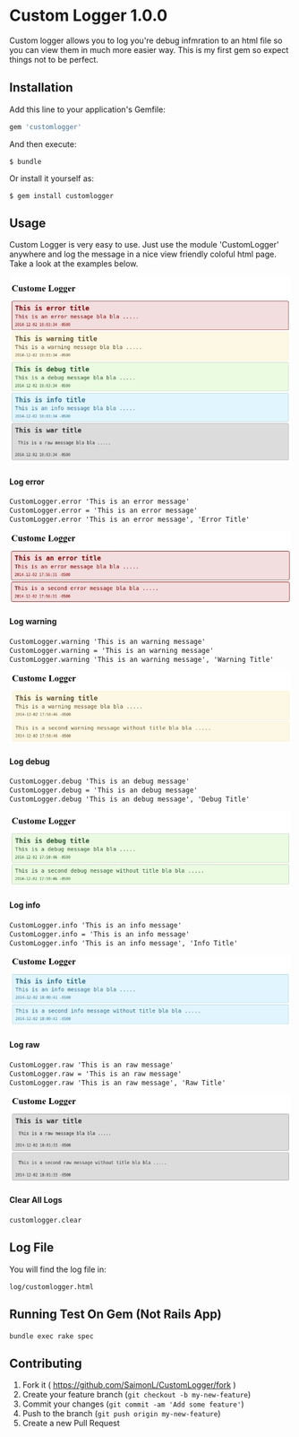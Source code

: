 # Custom Logger 1.0.0

Custom logger allows you to log you're debug infmration to an html file so you can
view them in much more easier way. This is my first gem so expect things not
to be perfect.

## Installation

Add this line to your application's Gemfile:

```ruby
gem 'customlogger'
```

And then execute:

    $ bundle

Or install it yourself as:

    $ gem install customlogger

## Usage

Custom Logger is very easy to use. Just use the module 'CustomLogger' anywhere
and log the message in a nice view friendly coloful html page. Take a look
at the examples below.

![Example Screenshot](https://raw.githubusercontent.com/SaimonL/repo-assets/master/customlogger/all.png)

#### Log error

    CustomLogger.error 'This is an error message'
    CustomLogger.error = 'This is an error message'
    CustomLogger.error 'This is an error message', 'Error Title'

![Error Screenshot](https://raw.githubusercontent.com/SaimonL/repo-assets/master/customlogger/error.png)

#### Log warning

    CustomLogger.warning 'This is an warning message'
    CustomLogger.warning = 'This is an warning message'
    CustomLogger.warning 'This is an warning message', 'Warning Title'

![Warning Screenshot](https://raw.githubusercontent.com/SaimonL/repo-assets/master/customlogger/warning.png)

#### Log debug

    CustomLogger.debug 'This is an debug message'
    CustomLogger.debug = 'This is an debug message'
    CustomLogger.debug 'This is an debug message', 'Debug Title'

![Debug Screenshot](https://raw.githubusercontent.com/SaimonL/repo-assets/master/customlogger/debug.png)

#### Log info

    CustomLogger.info 'This is an info message'
    CustomLogger.info = 'This is an info message'
    CustomLogger.info 'This is an info message', 'Info Title'

![Info Screenshot](https://raw.githubusercontent.com/SaimonL/repo-assets/master/customlogger/info.png)

#### Log raw

    CustomLogger.raw 'This is an raw message'
    CustomLogger.raw = 'This is an raw message'
    CustomLogger.raw 'This is an raw message', 'Raw Title'

![Raw Screenshot](https://raw.githubusercontent.com/SaimonL/repo-assets/master/customlogger/raw.png)

#### Clear All Logs

    customlogger.clear


## Log File

You will find the log file in:

    log/customlogger.html


## Running Test On Gem (Not Rails App)

    bundle exec rake spec

## Contributing

1. Fork it ( https://github.com/SaimonL/CustomLogger/fork )
2. Create your feature branch (`git checkout -b my-new-feature`)
3. Commit your changes (`git commit -am 'Add some feature'`)
4. Push to the branch (`git push origin my-new-feature`)
5. Create a new Pull Request
